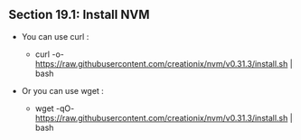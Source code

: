 ## Section 19.1: Install NVM

- You can use curl :
  - curl -o- https://raw.githubusercontent.com/creationix/nvm/v0.31.3/install.sh | bash

- Or you can use wget :
  - wget -qO- https://raw.githubusercontent.com/creationix/nvm/v0.31.3/install.sh | bash